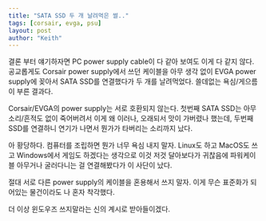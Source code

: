 ```yaml
---
title: "SATA SSD 두 개 날려먹은 썰.."
tags: [corsair, evga, psu]
layout: post
author: "Keith"
---
```


결론 부터 얘기하자면 PC power supply cable이 다 같아 보여도 이게 다 같지 않다. 공교롭게도 Corsair power supply에서 쓰던 케이블을 아무 생각 없이 EVGA power supply에 꽂아서 SATA SSD를 연결했다가 두 개를 날려먹었다. 쓸데없는 욕심/게으름이 부른 결과다.

Corsair/EVGA의 power supply는 서로 호환되지 않는다. 첫번째 SATA SSD는 아무 소리/흔적도 없이 죽어버려서 이게 왜 이러나, 오래되서 맛이 가버렸나 했는데, 두번째 SSD를 연결하니 연기가 나면서 뭔가가 타버리는 소리까지 났다. 

아 황당하다. 컴퓨터를 조립하면 뭔가 너무 욕심 내지 말자. Linux도 하고 MacOS도 쓰고 Windows에서 게임도 하겠다는 생각으로 이것 저것 달아보다가 귀찮음에 파워케이블 아무거나 굴러다니는 걸 연결해봤다가 이 사단이 났다.

절대 서로 다른 power supply의 케이블을 혼용해서 쓰지 말자. 이게 무슨 표준화가 되어있는 물건이라도 나 혼자 착각했다.

더 이상 윈도우즈 쓰지말라는 신의 계시로 받아들이겠다. 